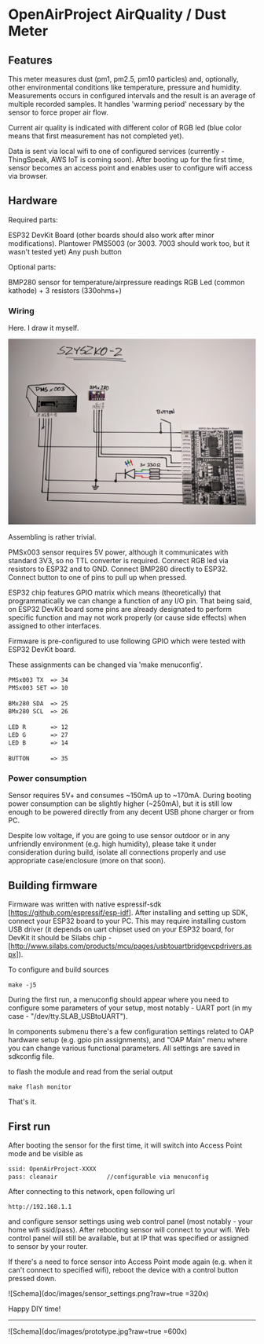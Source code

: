 # OpenAirProject AirQuality / Dust Meter

## Features

This meter measures dust (pm1, pm2.5, pm10 particles) and, optionally, other environmental conditions like temperature, pressure and humidity.
Measurements occurs in configured intervals and the result is an average of multiple recorded samples.
It handles 'warming period' necessary by the sensor to force proper air flow. 

Current air quality is indicated with different color of RGB led (blue color means that first measurement has not completed yet).

Data is sent via local wifi to one of configured services (currently - ThingSpeak, AWS IoT is coming soon).
After booting up for the first time, sensor becomes an access point and enables user to configure wifi access via browser.

## Hardware

Required parts:

ESP32 DevKit Board (other boards should also work after minor modifications).
Plantower PMS5003 (or 3003. 7003 should work too, but it wasn't tested yet)
Any push button

Optional parts:

BMP280 sensor for temperature/airpressure readings
RGB Led (common kathode) + 3 resistors (330ohms+)

### Wiring

Here. I draw it myself.

![Schema](doc/images/schema.jpg?raw=true)

Assembling is rather trivial.

PMSx003 sensor requires 5V power, although it communicates with standard 3V3, so no TTL converter is required.
Connect RGB led via resistors to ESP32 and to GND.
Connect BMP280 directly to ESP32.
Connect button to one of pins to pull up when pressed.

ESP32 chip features GPIO matrix which means (theoretically) that programmatically we can change a function of any I/O pin.
That being said, on ESP32 DevKit board some pins are already designated to perform specific function and may not work
properly (or cause side effects) when assigned to other interfaces. 

Firmware is pre-configured to use following GPIO which were tested with ESP32 DevKit board.

These assignments can be changed via 'make menuconfig'.

	PMSx003 TX  => 34
	PMSx003 SET => 10

	BMx280 SDA	=> 25
	BMx280 SCL	=> 26
	
	LED R		=> 12
	LED G		=> 27
	LED B		=> 14
	
	BUTTON		=> 35
	
### Power consumption
	
Sensor requires 5V+ and consumes ~150mA up to ~170mA. During booting power consumption can be 
slightly higher (~250mA), but it is still low enough to be powered directly from any decent
USB phone charger or from PC.

Despite low voltage, if you are going to use sensor outdoor 
or in any unfriendly environment (e.g. high humidity), please
take it under consideration during build, isolate all connections properly
 and use appropriate case/enclosure (more on that soon).

## Building firmware

Firmware was written with native espressif-sdk [https://github.com/espressif/esp-idf].
After installing and setting up SDK, connect your ESP32 board to your PC.
This may require installing custom USB driver (it depends on uart chipset used on your ESP32 board, for DevKit it 
should be Silabs chip - [http://www.silabs.com/products/mcu/pages/usbtouartbridgevcpdrivers.aspx]).

To configure and build sources
	
	make -j5
	
During the first run, a menuconfig should appear where you need to configure some parameters of your setup,
most notably - UART port (in my case - "/dev/tty.SLAB_USBtoUART").

In components submenu there's a few configuration settings related to OAP hardware setup (e.g. gpio pin assignments),
and "OAP Main" menu where you can change various functional parameters.
All settings are saved in sdkconfig file.

to flash the module and read from the serial output

	make flash monitor
	
That's it.

## First run

After booting the sensor for the first time, it will switch into Access Point mode and be visible as 

	ssid: OpenAirProject-XXXX
	pass: cleanair				//configurable via menuconfig
	
After connecting to this network, open following url

	http://192.168.1.1

and configure sensor settings using web control panel (most notably - your home wifi ssid/pass).
After rebooting sensor will connect to your wifi. Web control panel will still be available, but at IP that was specified or assigned to sensor by your router.


If there's a need to force sensor into Access Point mode again (e.g. when it can't connect to specified wifi),
reboot the device with a control button pressed down.

![Schema](doc/images/sensor_settings.png?raw=true =320x)

Happy DIY time!
	
---	
![Schema](doc/images/prototype.jpg?raw=true =600x)